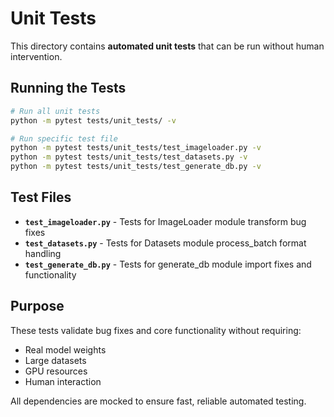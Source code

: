 # Unit Tests

This directory contains **automated unit tests** that can be run without human intervention.

## Running the Tests

```bash
# Run all unit tests
python -m pytest tests/unit_tests/ -v

# Run specific test file
python -m pytest tests/unit_tests/test_imageloader.py -v
python -m pytest tests/unit_tests/test_datasets.py -v  
python -m pytest tests/unit_tests/test_generate_db.py -v
```

## Test Files

- **`test_imageloader.py`** - Tests for ImageLoader module transform bug fixes
- **`test_datasets.py`** - Tests for Datasets module process_batch format handling  
- **`test_generate_db.py`** - Tests for generate_db module import fixes and functionality

## Purpose

These tests validate bug fixes and core functionality without requiring:
- Real model weights
- Large datasets
- GPU resources
- Human interaction

All dependencies are mocked to ensure fast, reliable automated testing. 